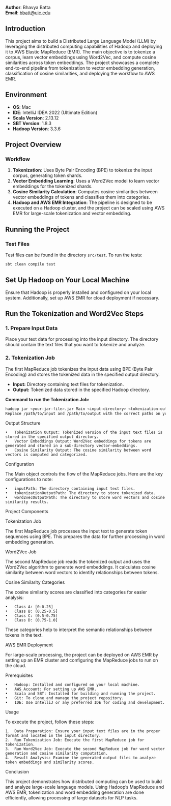 
**Author**: Bhavya Batta  
**Email**: [bbatt@uic.edu](mailto:bbatt@uic.edu)

## Introduction

This project aims to build a Distributed Large Language Model (LLM) by leveraging the distributed computing capabilities of Hadoop and deploying it to AWS Elastic MapReduce (EMR). The main objective is to tokenize a corpus, learn vector embeddings using Word2Vec, and compute cosine similarities across token embeddings. The project showcases a complete end-to-end pipeline from tokenization to vector embedding generation, classification of cosine similarities, and deploying the workflow to AWS EMR.

## Environment

- **OS**: Mac
- **IDE**: IntelliJ IDEA 2022 (Ultimate Edition)
- **Scala Version**: 2.13.12
- **SBT Version**: 1.8.3
- **Hadoop Version**: 3.3.6

## Project Overview

### Workflow

1. **Tokenization**: Uses Byte Pair Encoding (BPE) to tokenize the input corpus, generating token shards.
2. **Vector Embedding Learning**: Uses a Word2Vec model to learn vector embeddings for the tokenized shards.
3. **Cosine Similarity Calculation**: Computes cosine similarities between vector embeddings of tokens and classifies them into categories.
4. **Hadoop and AWS EMR Integration**: The pipeline is designed to be executed on a Hadoop cluster, and the project can be scaled using AWS EMR for large-scale tokenization and vector embedding.

## Running the Project

### Test Files

Test files can be found in the directory `src/test`. To run the tests:

```bash
sbt clean compile test
```

## Set Up Hadoop on Your Local Machine

Ensure that Hadoop is properly installed and configured on your local system. Additionally, set up AWS EMR for cloud deployment if necessary.

## Run the Tokenization and Word2Vec Steps

### 1. Prepare Input Data

Place your text data for processing into the input directory. The directory should contain the text files that you want to tokenize and analyze.

### 2. Tokenization Job

The first MapReduce job tokenizes the input data using BPE (Byte Pair Encoding) and stores the tokenized data in the specified output directory.

- **Input:** Directory containing text files for tokenization.
- **Output:** Tokenized data stored in the specified Hadoop directory.

**Command to run the Tokenization Job:**
```bash
hadoop jar <your-jar-file>.jar Main <input-directory> <tokenization-output-directory>
Replace /path/to/input and /path/to/output with the correct paths on your system.
```

Output Structure

	•	Tokenization Output: Tokenized version of the input text files is stored in the specified output directory.
	•	Vector Embeddings Output: Word2Vec embeddings for tokens are generated and stored in a sub-directory vector-embeddings.
	•	Cosine Similarity Output: The cosine similarity between word vectors is computed and categorized.

Configuration

The Main object controls the flow of the MapReduce jobs. Here are the key configurations to note:

	•	inputPath: The directory containing input text files.
	•	tokenizationOutputPath: The directory to store tokenized data.
	•	word2vecOutputPath: The directory to store word vectors and cosine similarity results.

Project Components

Tokenization Job

The first MapReduce job processes the input text to generate token sequences using BPE. This prepares the data for further processing in word embedding generation.

Word2Vec Job

The second MapReduce job reads the tokenized output and uses the Word2Vec algorithm to generate word embeddings. It calculates cosine similarity between word vectors to identify relationships between tokens.

Cosine Similarity Categories

The cosine similarity scores are classified into categories for easier analysis:

	•	Class A: [0-0.25]
	•	Class B: (0.25-0.5]
	•	Class C: (0.5-0.75]
	•	Class D: (0.75-1.0]

These categories help to interpret the semantic relationships between tokens in the text.

AWS EMR Deployment

For large-scale processing, the project can be deployed on AWS EMR by setting up an EMR cluster and configuring the MapReduce jobs to run on the cloud.

Prerequisites

	•	Hadoop: Installed and configured on your local machine.
	•	AWS Account: For setting up AWS EMR.
	•	Scala and SBT: Installed for building and running the project.
	•	Git: To clone and manage the project repository.
	•	IDE: Use IntelliJ or any preferred IDE for coding and development.

Usage

To execute the project, follow these steps:

	1.	Data Preparation: Ensure your input text files are in the proper format and located in the input directory.
	2.	Run Tokenization Job: Execute the first MapReduce job for tokenization.
	3.	Run Word2Vec Job: Execute the second MapReduce job for word vector generation and cosine similarity computation.
	4.	Result Analysis: Examine the generated output files to analyze token embeddings and similarity scores.

Conclusion

This project demonstrates how distributed computing can be used to build and analyze large-scale language models. Using Hadoop’s MapReduce and AWS EMR, tokenization and word embedding generation are done efficiently, allowing processing of large datasets for NLP tasks.

